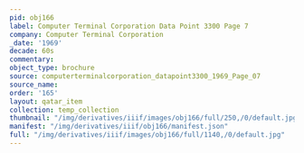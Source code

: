 ```yaml
---
pid: obj166
label: Computer Terminal Corporation Data Point 3300 Page 7
company: Computer Terminal Corporation
_date: '1969'
decade: 60s
commentary: 
object_type: brochure
source: computerterminalcorporation_datapoint3300_1969_Page_07
source_name: 
order: '165'
layout: qatar_item
collection: temp_collection
thumbnail: "/img/derivatives/iiif/images/obj166/full/250,/0/default.jpg"
manifest: "/img/derivatives/iiif/obj166/manifest.json"
full: "/img/derivatives/iiif/images/obj166/full/1140,/0/default.jpg"
---
```

